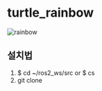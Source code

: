 # turtle_rainbow
![rainbow](https://user-images.githubusercontent.com/60960373/179168646-603caa10-c6d8-4ad3-b284-70429b08b096.PNG)

## 설치법
1. $ cd ~/ros2_ws/src or $ cs
2. git clone 
